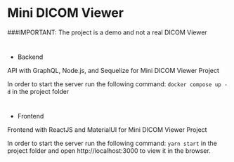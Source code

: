 # Mini DICOM Viewer
###IMPORTANT: The project is a demo and not a real DICOM Viewer
#

- Backend

API with GraphQL, Node.js, and Sequelize for Mini DICOM Viewer Project

In order to start the server run the following command:
`docker compose up -d` in the project folder

#

- Frontend

Frontend with ReactJS and MaterialUI for Mini DICOM Viewer Project

In order to start the server run the following command:
`yarn start` in the project folder and open http://localhost:3000 to view it in the browser.
